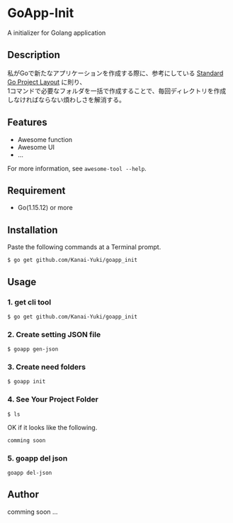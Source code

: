 # GoApp-Init

<!-- ![Badge Status](https://ci-as-a-service) -->

A initializer for Golang application

## Description

私がGoで新たなアプリケーションを作成する際に、参考にしている [Standard Go Project Layout](https://qiita.com/vengavengavnega/items/2235589445dd0effda05) に則り、  
1コマンドで必要なフォルダを一括で作成することで、毎回ディレクトリを作成しなければならない煩わしさを解消する。

## Features

- Awesome function
- Awesome UI
- ...

For more information, see `awesome-tool --help`.

## Requirement

- Go(1.15.12) or more

## Installation

Paste the following commands at a Terminal prompt.

```shel
$ go get github.com/Kanai-Yuki/goapp_init
```

## Usage

### 1. get cli tool

```shel
$ go get github.com/Kanai-Yuki/goapp_init
```

### 2. Create setting JSON file

```shel
$ goapp gen-json
```

### 3. Create need folders

```shel
$ goapp init
```

### 4. See Your Project Folder

```shel
$ ls
```

OK if it looks like the following.

```
comming soon
```

### 5. goapp del json

```shel
goapp del-json
```

## Author

comming soon ...
